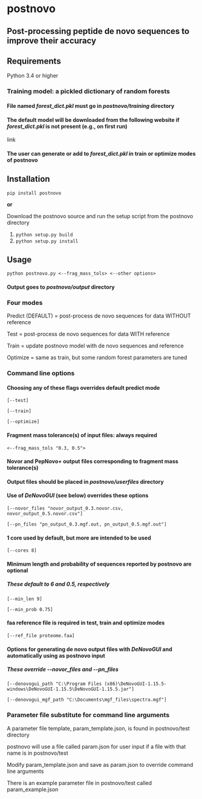 # postnovo
## Post-processing peptide de novo sequences to improve their accuracy

## Requirements
Python 3.4 or higher

### Training model: a pickled dictionary of random forests
#### File named *forest_dict.pkl* must go in *postnovo/training* directory
#### The default model will be downloaded from the following website if *forest_dict.pkl* is not present (e.g., on first run)
link
#### The user can generate or add to *forest_dict.pkl* in train or optimize modes of postnovo

## Installation
`pip install postnovo`

**or**

Download the postnovo source and run the setup script from the postnovo directory

1. `python setup.py build`
2. `python setup.py install`

## Usage
`python postnovo.py <--frag_mass_tols> <--other options>`

#### Output goes to *postnovo/output* directory

### Four modes
Predict (DEFAULT) = post-process de novo sequences for data WITHOUT reference

Test = post-process de novo sequences for data WITH reference

Train = update postnovo model with de novo sequences and reference

Optimize = same as train, but some random forest parameters are tuned

### Command line options
#### Choosing any of these flags overrides default predict mode
`[--test]`

`[--train]`

`[--optimize]`
#### Fragment mass tolerance(s) of input files: always required
`<--frag_mass_tols "0.3, 0.5">`

#### Novor and PepNovo+ output files corresponding to fragment mass tolerance(s)
#### Output files should be placed in *postnovo/userfiles* directory
#### Use of *DeNovoGUI* (see below) overrides these options

`[--novor_files "novor_output_0.3.novor.csv, novor_output_0.5.novor.csv"]`

`[--pn_files "pn_output_0.3.mgf.out, pn_output_0.5.mgf.out"]`
#### 1 core used by default, but more are intended to be used
`[--cores 8]`
#### Minimum length and probability of sequences reported by postnovo are optional
##### These default to 6 and 0.5, respectively
`[--min_len 9]`

`[--min_prob 0.75]`
#### faa reference file is required in test, train and optimize modes
`[--ref_file proteome.faa]`
#### Options for generating de novo output files with *DeNovoGUI* and automatically using as postnovo input
##### These override --novor_files and --pn_files
`[--denovogui_path "C:\Program Files (x86)\DeNovoGUI-1.15.5-windows\DeNovoGUI-1.15.5\DeNovoGUI-1.15.5.jar"]`

`[--denovogui_mgf_path "C:\Documents\mgf_files\spectra.mgf"]`

### Parameter file substitute for command line arguments

A parameter file template, param_template.json, is found in postnovo/test directory

postnovo will use a file called param.json for user input if a file with that name is in postnovo/test

Modify param_template.json and save as param.json to override command line arguments

There is an example parameter file in postnovo/test called param_example.json
